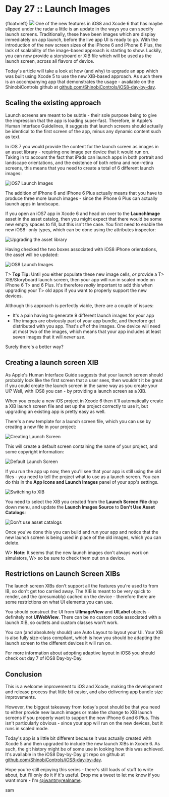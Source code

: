 # Day 27 :: Launch Images

{float=left}
![](images/27/thumbnail.png)
One of the new features in iOS8 and Xcode 6 that has maybe slipped under the
radar a little is an update in the ways you can specify launch screens.
Traditionally, these have been images which are display immediately on app
launch, before the live app UI is ready to go. With the introduction of the new
screen sizes of the iPhone 6 and iPhone 6 Plus, the lack of scalability of the
image-based approach is starting to show. Luckily, you can now provide a
storyboard or XIB file which will be used as the launch screen, across all
flavors of device.

Today's article will take a look at how (and why) to upgrade an app which was
built using Xcode 5 to use the new XIB-based approach. As such there is an
accompanying app that demonstrates the usage - available on the ShinobiControls
github at
[github.com/ShinobiControls/iOS8-day-by-day](https://github.com/ShinobiControls/iOS8-day-by-day).

## Scaling the existing approach

Launch screens are meant to be subtle - their sole purpose being to give the
impression that the app is loading super-fast. Therefore, in Apple's Human
Interface Guidelines, it suggests that launch screens should actually be
identical to the first screen of the app, minus any dynamic content such as
text.

In iOS 7 you would provide the content for the launch screen as images in an
asset library - requiring one image per device that it would run on. Taking in
to account the fact that iPads can launch apps in both portrait and landscape
orientations, and the existence of both retina and non-retina screens, this
means that you need to create a total of 6 different launch images:

![iOS7 Launch Images](images/27/ios7_launch_images.png)

The addition of iPhone 6 and iPhone 6 Plus actually means that you have to
produce three more launch images - since the iPhone 6 Plus can actually launch
apps in landscape.

If you open an iOS7 app in Xcode 6 and head on over to the __LaunchImage__ asset
in the asset catalog, then you might expect that there would be some new empty
spaces to fill, but this isn't the case. You first need to enable the new iOS8-
only types, which can be done using the attributes inspector:

![Upgrading the asset library](images/27/upgrading_asset_library.png)

Having checked the two boxes associated with iOS8 iPhone orientations, the asset
will be updated:

![iOS8 Launch Images](images/27/ios8_launch_images.png)

T> __Top Tip:__ Until you either populate these new image cells, _or_ provide a
T> XIB/Storyboard launch screen, then your app will run in scaled mode on iPhone 6
T> and 6 Plus. It's therefore _really_ important to add this when upgrading your
T> old apps if you want to properly support the new devices.

Although this approach is perfectly viable, there are a couple of issues:

- It's a pain having to generate 9 different launch images for your app
- The images are obviously part of your app bundle, and therefore get
distributed with you app. That's _all_ of the images. One device will need at
most two of the images, which means that your app includes at least seven images
that it will _never use_.

Surely there's a better way?

## Creating a launch screen XIB

As Apple's Human Interface Guide suggests that your launch screen should
probably look like the first screen that a user sees, then wouldn't it be great
if you could create the launch screen in the same way as you create your UI?
Well, with iOS8 you can - by providing a launch screen as a XIB.

When you create a new iOS project in Xcode 6 then it'll automatically create a
XIB launch screen file and set up the project correctly to use it, but upgrading
an existing app is pretty easy as well.

There's a new template for a launch screen file, which you can use by creating a
new file in your project:

![Creating Launch Screen](images/27/creating_launch_screen.png)

This will create a default screen containing the name of your project, and some
copyright information:

![Default Launch Screen](images/27/default_launch_screen.png)

If you run the app up now, then you'll see that your app is still using the old
files - you need to tell the project what to use as a launch screen. You can do
this in the __App Icons and Launch Images__ panel of your app's settings.

![Switching to XIB](images/27/switching_to_xib.png)

You need to select the XIB you created from the __Launch Screen File__ drop down
menu, and update the __Launch Images Source__ to __Don't Use Asset Catalogs__:

![Don't use asset catalogs](images/27/dont_use_asset_catalogs.png)

Once you've done this you can build and run your app and notice that the new
launch screen is being used in place of the old images, which you can delete.

W> __Note:__ It seems that the new launch images don't always work on simulators,
W> so be sure to check them out on a device.

## Restrictions on Launch Screen XIBs

The launch screen XIBs don't support all the features you're used to from IB, so
don't get too carried away. The XIB is meant to be very quick to render, and the
(presumably) cached on the device - therefore there are some restrictions on
what UI elements you can use.

You should construct the UI from __UIImageView__ and __UILabel__ objects -
definitely not __UIWebView__. There can be no custom code associated with a
launch XIB, so outlets and custom classes won't work.

You can (and absolutely should) use Auto Layout to layout your UI. Your XIB is
also fully size-class compliant, which is how you should be adapting the launch
screen to the different devices it will run on.

For more information about adopting adaptive layout in iOS8 you should check 
out day 7 of iOS8 Day-by-Day.

## Conclusion

This is a welcome improvement to iOS and Xcode, making the development and
release process that little bit easier, and also delivering app bundle size
improvements.

However, the biggest takeaway from today's post should be that you need to
either provide new launch images or make the change to XIB launch screens if you
properly want to support the new iPhone 6 and 6 Plus. This isn't particularly
obvious - since your app will run on the new devices, but it runs in scaled
mode.

Today's app is a little bit different because it was actually created with Xcode
5 and then upgraded to include the new launch XIBs in Xcode 6. As such, the git
history might be of some use in looking how this was achieved. It's available in
the iOS8 Day-by-Day git repo on github at
[github.com/ShinobiControls/iOS8-day-by-day](https://github.com/ShinobiControls/iOS8-day-by-day).

Hope you're still enjoying this series - there's still loads of stuff to write
about, but I'll only do it if it's useful. Drop me a tweet to let me know if you
want more - I'm [@iwantmyrealname](https://twitter.com/iwantmyrealname).


sam
